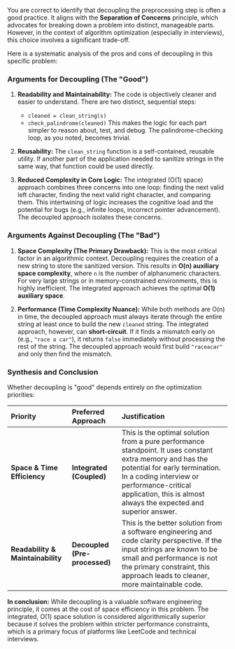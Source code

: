 You are correct to identify that decoupling the preprocessing step is often a good practice. It aligns with the **Separation of Concerns** principle, which advocates for breaking down a problem into distinct, manageable parts. However, in the context of algorithm optimization (especially in interviews), this choice involves a significant trade-off.

Here is a systematic analysis of the pros and cons of decoupling in this specific problem:

### **Arguments for Decoupling (The "Good")**

1. **Readability and Maintainability:** The code is objectively cleaner and easier to understand. There are two distinct, sequential steps:

   - `cleaned = clean_string(s)`
   - `check_palindrome(cleaned)`
     This makes the logic for each part simpler to reason about, test, and debug. The palindrome-checking loop, as you noted, becomes trivial.

1. **Reusability:** The `clean_string` function is a self-contained, reusable utility. If another part of the application needed to sanitize strings in the same way, that function could be used directly.

1. **Reduced Complexity in Core Logic:** The integrated (O(1) space) approach combines three concerns into one loop: finding the next valid left character, finding the next valid right character, and comparing them. This intertwining of logic increases the cognitive load and the potential for bugs (e.g., infinite loops, incorrect pointer advancement). The decoupled approach isolates these concerns.

### **Arguments Against Decoupling (The "Bad")**

1. **Space Complexity (The Primary Drawback):** This is the most critical factor in an algorithmic context. Decoupling requires the creation of a new string to store the sanitized version. This results in **O(n) auxiliary space complexity**, where `n` is the number of alphanumeric characters. For very large strings or in memory-constrained environments, this is highly inefficient. The integrated approach achieves the optimal **O(1) auxiliary space**.

1. **Performance (Time Complexity Nuance):** While both methods are O(n) in time, the decoupled approach must always iterate through the entire string at least once to build the new `cleaned` string. The integrated approach, however, can **short-circuit**. If it finds a mismatch early on (e.g., `"race a car"`), it returns `false` immediately without processing the rest of the string. The decoupled approach would first build `"raceacar"` and only then find the mismatch.

### **Synthesis and Conclusion**

Whether decoupling is "good" depends entirely on the optimization priorities:

| Priority | Preferred Approach | Justification |
| :--- | :--- | :--- |
| **Space & Time Efficiency** | **Integrated (Coupled)** | This is the optimal solution from a pure performance standpoint. It uses constant extra memory and has the potential for early termination. In a coding interview or performance-critical application, this is almost always the expected and superior answer. |
| **Readability & Maintainability** | **Decoupled (Pre-processed)** | This is the better solution from a software engineering and code clarity perspective. If the input strings are known to be small and performance is not the primary constraint, this approach leads to cleaner, more maintainable code. |

**In conclusion:** While decoupling is a valuable software engineering principle, it comes at the cost of space efficiency in this problem. The integrated, O(1) space solution is considered algorithmically superior because it solves the problem within stricter performance constraints, which is a primary focus of platforms like LeetCode and technical interviews.
